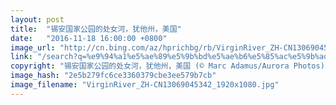 ```yaml
---
layout: post
title:  "锡安国家公园的处女河，犹他州，美国"
date:   "2016-11-18 16:00:00 +0800"
image_url: "http://cn.bing.com/az/hprichbg/rb/VirginRiver_ZH-CN13069045342_1920x1080.jpg"
link: "/search?q=%e9%94%a1%e5%ae%89%e5%9b%bd%e5%ae%b6%e5%85%ac%e5%9b%ad&form=hpcapt&mkt=zh-cn"
copyright: "锡安国家公园的处女河，犹他州，美国 (© Marc Adamus/Aurora Photos)"
image_hash: "2e5b279fc6ce3360379cbe3ee579b7cb"
image_filename: "VirginRiver_ZH-CN13069045342_1920x1080.jpg"
---
```

